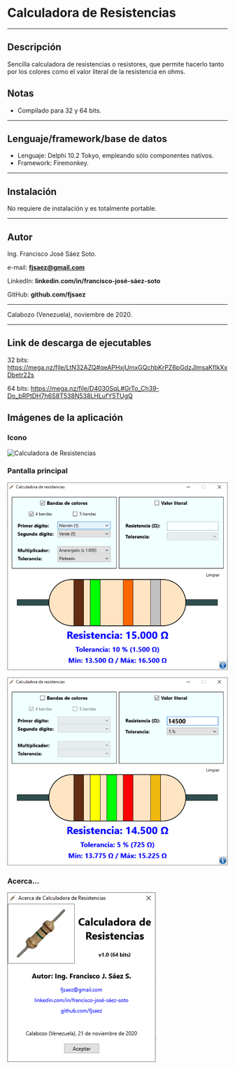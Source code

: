# Calculadora de Resistencias

---

## Descripción

Sencilla calculadora de resistencias o resistores, que permite hacerlo tanto por los colores como el valor literal de la resistencia en ohms.

## Notas

* Compilado para 32 y 64 bits.

---

## Lenguaje/framework/base de datos

* Lenguaje: Delphi 10.2 Tokyo, empleando sólo componentes nativos. 
* Framework: Firemonkey. 

---

## Instalación

No requiere de instalación y es totalmente portable.

---

## Autor

Ing. Francisco José Sáez Soto.

e-mail: **fjsaez@gmail.com**

LinkedIn: **linkedin.com/in/francisco-josé-sáez-soto**

GitHub: **github.com/fjsaez**

---

Calabozo (Venezuela), noviembre de 2020.

---

## Link de descarga de ejecutables

32 bits: https://mega.nz/file/LtN32AZQ#qeAPHxjUmxGQchbKrPZ6pGdzJlmsaKfIkXxDbetr22s

64 bits: https://mega.nz/file/D4030SqL#GrTo_Ch39-Do_bRPtDH7h6S8T538N538LHLufY5TUgQ

## Imágenes de la aplicación

### Icono

![Calculadora de Resistencias](Imagen/resistencia.ico)

### Pantalla principal

![Pantalla principal](Imagen/pantalla_principal_1.png)

![Pantalla principal](Imagen/pantalla_principal_2.png)

### Acerca...

![Acerca de la aplicación](Imagen/pantalla_acerca.png)
